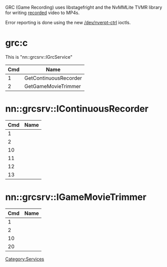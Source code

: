 GRC (Game Recording) uses libstagefright and the NvMMLite TVMR library
for writing [recorded](4.0.0.md "wikilink") video to MP4s.

Error reporting is done using the new
[/dev/nverpt-ctrl](NV%20services#%20dev%20nverpt-ctrl.md##/dev/nverpt-ctrl "wikilink")
ioctls.

# grc:c

This is "nn::grcsrv::IGrcService"

| Cmd | Name                  |
| --- | --------------------- |
| 1   | GetContinuousRecorder |
| 2   | GetGameMovieTrimmer   |

# nn::grcsrv::IContinuousRecorder

| Cmd | Name |
| --- | ---- |
| 1   |      |
| 2   |      |
| 10  |      |
| 11  |      |
| 12  |      |
| 13  |      |

# nn::grcsrv::IGameMovieTrimmer

| Cmd | Name |
| --- | ---- |
| 1   |      |
| 2   |      |
| 10  |      |
| 20  |      |

[Category:Services](Category:Services "wikilink")
